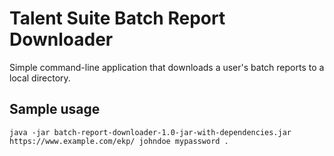 # Talent Suite Batch Report Downloader

Simple command-line application that downloads a user's batch reports to a local directory.

## Sample usage

```shell
java -jar batch-report-downloader-1.0-jar-with-dependencies.jar https://www.example.com/ekp/ johndoe mypassword .
```

